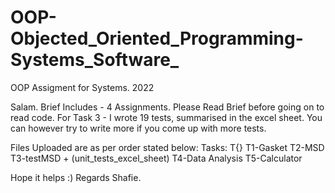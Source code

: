 # OOP-Objected_Oriented_Programming-Systems_Software_
OOP Assigment for Systems. 2022

Salam.
Brief Includes - 4 Assignments.
Please Read Brief before going on to read code.
For Task 3 - I wrote 19 tests, summarised in the excel sheet. 
You can however try to write more if you come up with more tests.

Files Uploaded are as per order stated below:
Tasks: T{}
T1-Gasket
T2-MSD
T3-testMSD + (unit_tests_excel_sheet)
T4-Data Analysis
T5-Calculator


Hope it helps :)
Regards
Shafie.
